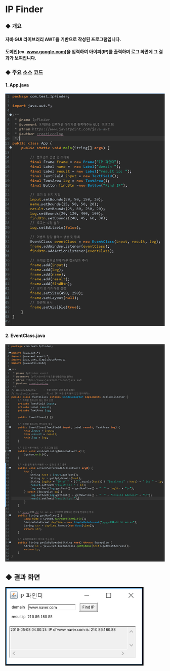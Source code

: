 # IP Finder

### ◆ 개요

#### 자바 GUI 라이브러리 AWT을 기반으로 작성된 프로그램입니다. 

#### 도메인(ex. www.google.com)을 입력하여 아이피(IP)를 출력하며 로그 화면에 그 결과가 보여집니다.

### ◆ 주요 소스 코드

#### 1. App.java

![App.java](./App.PNG?raw=true "Title")

#### 2. EventClass.java

![EventClass.java](EventClass.PNG?raw=true "Title")

## ◆ 결과 화면

![result image](result.PNG?raw=true "Title")

